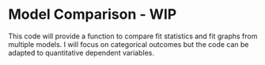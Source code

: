 # Model Comparison - WIP
This code will provide a function to compare fit statistics and fit graphs from multiple models. I will focus on categorical outcomes but the code can be adapted to quantitative dependent variables.